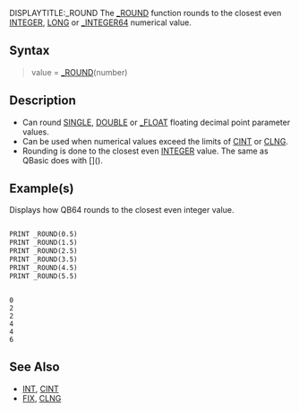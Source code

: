 DISPLAYTITLE:_ROUND
The [_ROUND](_ROUND) function rounds to the closest even [INTEGER](INTEGER), [LONG](LONG) or [_INTEGER64](_INTEGER64) numerical value.


## Syntax

>  value = [_ROUND](_ROUND)(number)


## Description

* Can round [SINGLE](SINGLE), [DOUBLE](DOUBLE) or [_FLOAT](_FLOAT) floating decimal point parameter values.
* Can be used when numerical values exceed the limits of [CINT](CINT) or [CLNG](CLNG).
* Rounding is done to the closest even [INTEGER](INTEGER) value. The same as QBasic does with [\](\).


## Example(s)
 Displays how QB64 rounds to the closest even integer value.

```vb

PRINT _ROUND(0.5)
PRINT _ROUND(1.5)
PRINT _ROUND(2.5)
PRINT _ROUND(3.5)
PRINT _ROUND(4.5)
PRINT _ROUND(5.5) 

```

```text

0
2
2
4
4
6

```



## See Also

* [INT](INT), [CINT](CINT)
* [FIX](FIX), [CLNG](CLNG)





